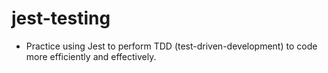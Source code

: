 # jest-testing

* Practice using Jest to perform TDD (test-driven-development) to code more efficiently and effectively.
